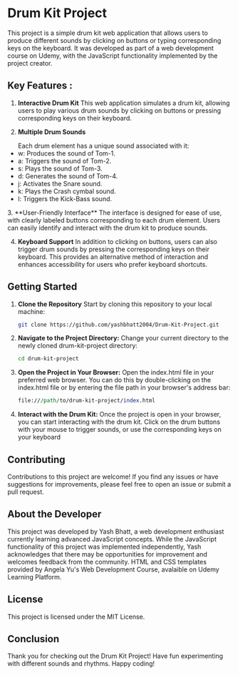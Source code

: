 # Drum Kit Project
This project is a simple drum kit web application that allows users to produce different sounds by clicking on buttons or typing corresponding keys on the keyboard. It was developed as part of a web development course on Udemy, with the JavaScript functionality implemented by the project creator.

<h2>Key Features : </h2>

1. **Interactive Drum Kit**
This web application simulates a drum kit, allowing users to play various drum sounds by clicking on buttons or pressing corresponding keys on their keyboard.

2. **Multiple Drum Sounds**
<ul>Each drum element has a unique sound associated with it:
<li>w: Produces the sound of Tom-1.</li>
<li>a: Triggers the sound of Tom-2.</li>
<li>s: Plays the sound of Tom-3.</li>
<li>d: Generates the sound of Tom-4.</li>
<li>j: Activates the Snare sound.</li>
<li>k: Plays the Crash cymbal sound.</li>
<li>l: Triggers the Kick-Bass sound.</li>
</ul>
3. **User-Friendly Interface**
The interface is designed for ease of use, with clearly labeled buttons corresponding to each drum element. Users can easily identify and interact with the drum kit to produce sounds.

4. **Keyboard Support**
In addition to clicking on buttons, users can also trigger drum sounds by pressing the corresponding keys on their keyboard. This provides an alternative method of interaction and enhances accessibility for users who prefer keyboard shortcuts.

<h2>Getting Started</h2>

1. **Clone the Repository**
   Start by cloning this repository to your local machine:
   ```bash
   git clone https://github.com/yashbhatt2004/Drum-Kit-Project.git
   ```

2. **Navigate to the Project Directory:**
   Change your current directory to the newly cloned drum-kit-project directory:

   ```bash
   cd drum-kit-project
   ```

3. **Open the Project in Your Browser:**
   Open the index.html file in your preferred web browser. You can do this by double-clicking on the index.html file or by entering the file path in your browser's address bar:

   ```perl
   file:///path/to/drum-kit-project/index.html
   ```
   
5. **Interact with the Drum Kit:**
   Once the project is open in your browser, you can start interacting with the drum kit. Click on the drum buttons with your mouse to trigger sounds, or use the corresponding keys on your keyboard
   
<h2>Contributing</h2>
Contributions to this project are welcome! If you find any issues or have suggestions for improvements, please feel free to open an issue or submit a pull request.

<h2>About the Developer</h2>
This project was developed by Yash Bhatt, a web development enthusiast currently learning advanced JavaScript concepts. While the JavaScript functionality of this project was implemented independently, Yash acknowledges that there may be opportunities for improvement and welcomes feedback from the community.
HTML and CSS templates provided by Angela Yu's Web Development Course, avalaible on Udemy Learning Platform.

<h2>License</h2>
This project is licensed under the MIT License.

<h2>Conclusion</h2>
Thank you for checking out the Drum Kit Project! Have fun experimenting with different sounds and rhythms. Happy coding!
